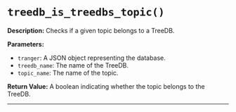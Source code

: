 # `treedb_is_treedbs_topic()`

**Description:**
Checks if a given topic belongs to a TreeDB.

**Parameters:**
- `tranger`: A JSON object representing the database.
- `treedb_name`: The name of the TreeDB.
- `topic_name`: The name of the topic.

**Return Value:**
A boolean indicating whether the topic belongs to the TreeDB.

---
